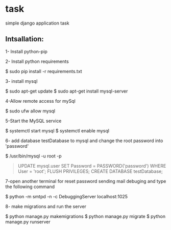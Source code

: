 # task
simple django application task

## Intsallation:
1- Install python-pip

2- Install python requirements

$ sudo pip install -r requirements.txt

3- install mysql

$ sudo apt-get update
$ sudo apt-get install mysql-server

4-Allow remote access for mySql

$ sudo ufw allow mysql

5-Start the MySQL service

$ systemctl start mysql
$ systemctl enable mysql

6- add database testDatabase to mysql and change the root password into 'password'

$ /usr/bin/mysql -u root -p
> UPDATE mysql.user SET Password = PASSWORD('password') WHERE User = 'root';
> FLUSH PRIVILEGES;
> CREATE DATABASE testDatabase;

7-open another terminal for reset password sending mail debuging and type the following command

$ python -m smtpd -n -c DebuggingServer localhost:1025

8- make migrations and run the server

$ python manage.py makemigrations
$ python manage.py migrate
$ python manage.py runserver

